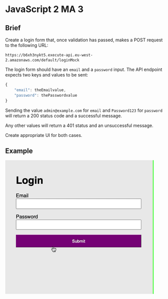 # JavaScript 2 MA 3

## Brief

Create a login form that, once validation has passed, makes a POST request to the following URL:

```
https://b6xh3nykt5.execute-api.eu-west-2.amazonaws.com/default/loginMock
```

The login form should have an `email` and a `password` input. The API endpoint expects two keys and values to be sent:

```js
{
    "email": theEmailvalue,
    "password": thePasswordvalue
}
```

Sending the value `admin@example.com` for `email` and `Password123` for `password` will return a 200 status code and a successful message.

Any other values will return a 401 status and an unsuccessful message.

Create appropriate UI for both cases.

## Example

<img src="example.gif">

